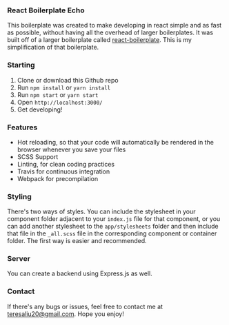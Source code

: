 ### React Boilerplate Echo

This boilerplate was created to make developing in react simple and as fast as possible, without 
having all the overhead of larger boilerplates. It was built off of a larger boilerplate called [react-boilerplate](https://github.com/react-boilerplate/react-boilerplate). This is my simplification of that boilerplate.

### Starting
1. Clone or download this Github repo
2. Run `npm install` or `yarn install`
3. Run `npm start` or `yarn start`
4. Open `http://localhost:3000/`
5. Get developing!

### Features
- Hot reloading, so that your code will automatically be rendered in the browser whenever you save your files
- SCSS Support
- Linting, for clean coding practices
- Travis for continuous integration
- Webpack for precompilation

### Styling

There's two ways of styles. You can include the stylesheet in your component folder adjacent to your `index.js` file for
that component, or you can add another stylesheet to the `app/stylesheets` folder and then include that file
in the `_all.scss` file in the corresponding component or container folder. The first way is easier and recommended.

### Server

You can create a backend using Express.js as well.

### Contact

If there's any bugs or issues, feel free to contact me at teresaliu20@gmail.com. Hope you enjoy!